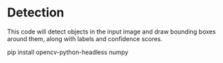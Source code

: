 # Detection
This code will detect objects in the input image and draw bounding boxes around them, along with labels and confidence scores.

pip install opencv-python-headless numpy

